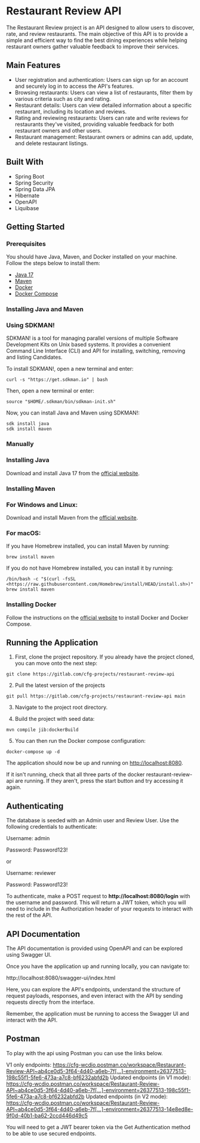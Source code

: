 # Restaurant Review API

The Restaurant Review project is an API designed to allow users to discover, rate, and review restaurants. The main objective of this API is to provide a simple and efficient way to find the best dining experiences while helping restaurant owners gather valuable feedback to improve their services.

## Main Features

- User registration and authentication: Users can sign up for an account and securely log in to access the API's features.
- Browsing restaurants: Users can view a list of restaurants, filter them by various criteria such as city and rating.
- Restaurant details: Users can view detailed information about a specific restaurant, including its location and reviews.
- Rating and reviewing restaurants: Users can rate and write reviews for restaurants they've visited, providing valuable feedback for both restaurant owners and other users.
- Restaurant management: Restaurant owners or admins can add, update, and delete restaurant listings.

## Built With

- Spring Boot
- Spring Security
- Spring Data JPA
- Hibernate
- OpenAPI
- Liquibase

## Getting Started

### Prerequisites

You should have Java, Maven, and Docker installed on your machine. Follow the steps below to install them:

- [Java 17](https://www.oracle.com/java/technologies/downloads/)
- [Maven](https://maven.apache.org/download.cgi)
- [Docker](https://www.docker.com/products/docker-desktop)
- [Docker Compose](https://docs.docker.com/compose/install/)

### **Installing Java and Maven**

### Using SDKMAN!

SDKMAN! is a tool for managing parallel versions of multiple Software Development Kits on Unix based systems. It provides a convenient Command Line Interface (CLI) and API for installing, switching, removing and listing Candidates.

To install SDKMAN!, open a new terminal and enter:

```
curl -s "https://get.sdkman.io" | bash
```

Then, open a new terminal or enter:

```
source "$HOME/.sdkman/bin/sdkman-init.sh"
```

Now, you can install Java and Maven using SDKMAN!:

```
sdk install java
sdk install maven
```

### **Manually**
### Installing Java

Download and install Java 17 from the [official website](https://www.oracle.com/java/technologies/downloads/).

### Installing Maven

### For Windows and Linux:

Download and install Maven from the [official website](https://maven.apache.org/download.cgi).

### For macOS:

If you have Homebrew installed, you can install Maven by running:

```
brew install maven

```

If you do not have Homebrew installed, you can install it by running:

```
/bin/bash -c "$(curl -fsSL <https://raw.githubusercontent.com/Homebrew/install/HEAD/install.sh>)"
brew install maven

```

### Installing Docker

Follow the instructions on the [official website](https://docs.docker.com/get-docker/) to install Docker and Docker Compose.

## Running the Application

1. First, clone the project repository. If you already have the project cloned, you can move onto the next step:

```
git clone https://gitlab.com/cfg-projects/restaurant-review-api
```

2. Pull the latest version of the projects

```
git pull https://gitlab.com/cfg-projects/restaurant-review-api main
```

3. Navigate to the project root directory.

4. Build the project with seed data:

```
mvn compile jib:dockerBuild 
```

5. You can then run the Docker compose configuration:

```
docker-compose up -d
```

The application should now be up and running on [http://localhost:8080](http://localhost:8080/).

If it isn't running, check that all three parts of the docker restaurant-review-api are running. If they aren't, press the start button and try accessing it again.


## Authenticating

The database is seeded with an Admin user and Review User. Use the following credentials to authenticate:

Username: admin

Password: Password123!

or 

Username: reviewer

Password: Password123!

To authenticate, make a POST request to **http://localhost:8080/login** with the username and password. This will return a JWT token, which you will need to include in the Authorization header of your requests to interact with the rest of the API.

## API Documentation

The API documentation is provided using OpenAPI and can be explored using Swagger UI.

Once you have the application up and running locally, you can navigate to:

http://localhost:8080/swagger-ui/index.html

Here, you can explore the API's endpoints, understand the structure of request payloads, responses, and even interact with the API by sending requests directly from the interface.

Remember, the application must be running to access the Swagger UI and interact with the API.

## Postman

To play with the api using Postman you can use the links below.

V1 only endpoints: https://cfg-wcdio.postman.co/workspace/Restaurant-Review-API~ab4ce0d5-3f64-4d40-a6eb-7f[…]-environment=26377513-198c55f1-5fe6-473a-a7c8-bf6232abfd2b
Updated endpoints (in V1 mode): https://cfg-wcdio.postman.co/workspace/Restaurant-Review-API~ab4ce0d5-3f64-4d40-a6eb-7f[…]-environment=26377513-198c55f1-5fe6-473a-a7c8-bf6232abfd2b
Updated endpoints (in V2 mode): https://cfg-wcdio.postman.co/workspace/Restaurant-Review-API~ab4ce0d5-3f64-4d40-a6eb-7f[…]-environment=26377513-14e8ed8e-9f0d-40b1-ba62-2ccd446d49c5

You will need to get a JWT bearer token via the Get Authentication method to be able to use secured endpoints.
